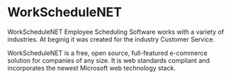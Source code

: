 # WorkScheduleNET

WorkScheduleNET Employee Scheduling Software works with a variety of industries. At beginig it was created for the industry Customer Service.

WorkScheduleNET is a free, open source, full-featured e-commerce solution for companies of any size. It is web standards compliant and incorporates the newest Microsoft web technology stack.




